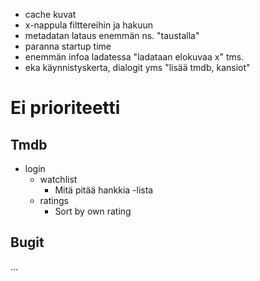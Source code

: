 - cache kuvat
- x-nappula filttereihin ja hakuun
- metadatan lataus enemmän ns. "taustalla"
- paranna startup time
- enemmän infoa ladatessa "ladataan elokuvaa x" tms.
- eka käynnistyskerta, dialogit yms "lisää tmdb, kansiot"


# Ei prioriteetti

## Tmdb
- login
    - watchlist
        - Mitä pitää hankkia -lista
    - ratings
        - Sort by own rating

## Bugit
...
